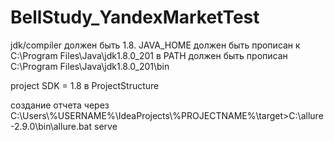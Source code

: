 # BellStudy_YandexMarketTest
jdk/compiler должен быть 1.8. 
JAVA_HOME должен быть прописан к C:\Program Files\Java\jdk1.8.0_201
в PATH должен быть прописан C:\Program Files\Java\jdk1.8.0_201\bin

project SDK = 1.8 в ProjectStructure

создание отчета через
C:\Users\\%USERNAME%\IdeaProjects\\%PROJECTNAME%\target>C:\allure-2.9.0\bin\allure.bat serve

